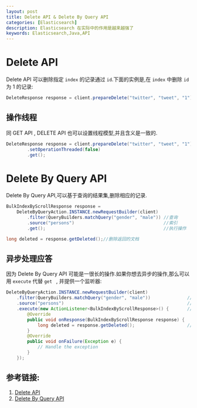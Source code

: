 ```yaml
---
layout: post
title: Delete API & Delete By Query API
categories: [Elasticsearch]
description: Elasticsearch 在实际中的作用是越来越强了
keywords: Elasticsearch,Java,API
---
```


# Delete API
Delete API 可以删除指定 `index` 的记录通过 `id`.下面的实例是,在 `index` 中删除 `id` 为 1 的记录:

```java
DeleteResponse response = client.prepareDelete("twitter", "tweet", "1").get();
```

## 操作线程
同 GET API , DELETE API 也可以设置线程模型,并且含义是一致的.

```java
DeleteResponse response = client.prepareDelete("twitter", "tweet", "1")
        .setOperationThreaded(false)
        .get();
```

# Delete By Query API
Delete By Query API,可以基于查询的结果集,删除相应的记录.

```java
BulkIndexByScrollResponse response =
    DeleteByQueryAction.INSTANCE.newRequestBuilder(client)
        .filter(QueryBuilders.matchQuery("gender", "male")) //查询
        .source("persons")                                  //索引
        .get();                                             //执行操作

long deleted = response.getDeleted();//删除返回的文档
```

## 异步处理应答
因为 Delete By Query API 可能是一很长的操作.如果你想去异步的操作,那么可以用 `execute` 代替 `get ` , 并提供一个监听器:

```java
DeleteByQueryAction.INSTANCE.newRequestBuilder(client)
    .filter(QueryBuilders.matchQuery("gender", "male"))              //查询    
    .source("persons")                                               //索引
    .execute(new ActionListener<BulkIndexByScrollResponse>() {       //监听器
        @Override
        public void onResponse(BulkIndexByScrollResponse response) { 
            long deleted = response.getDeleted();                    //删除会的文档    
        }
        @Override
        public void onFailure(Exception e) {
            // Handle the exception
        }
    });
```

## 参考链接:
1. [Delete API](https://www.elastic.co/guide/en/elasticsearch/client/java-api/5.1/java-docs-delete.html)
2. [Delete By Query API](https://www.elastic.co/guide/en/elasticsearch/client/java-api/5.1/java-docs-delete-by-query.html)